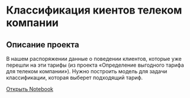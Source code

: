 # Классификация киентов телеком компании
## Описание проекта

В нашем распоряжении данные о поведении клиентов, которые уже перешли на эти тарифы (из проекта «Определение выгодного тарифа для телеком компании»). Нужно построить модель для задачи классификации, которая выберет подходящий тариф.

[Открыть Notebook](https://github.com/S1udent/yandex-practicum/blob/main/6-Классификация%20киентов%20телеком%20компании/Классификация%20клиентов%20телеком%20компании.ipynb)
